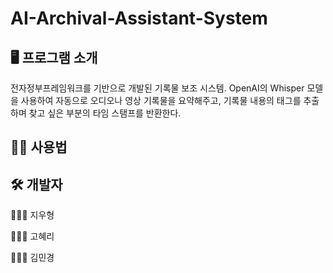 # AI-Archival-Assistant-System

## 🖥️ 프로그램 소개
전자정부프레임워크를 기반으로 개발된 기록물 보조 시스템. 
OpenAI의 Whisper 모델을 사용하여 자동으로 오디오나 영상 기록물을 요약해주고, 기록물 내용의 태그를 추출하며 찾고 싶은 부분의 타임 스탬프를 반환한다.

## 💁🏻 사용법

## 🛠️ 개발자
🧑🏻‍💻 지우형

👩🏻‍💻 고혜리

👩🏻‍💻 김민경
